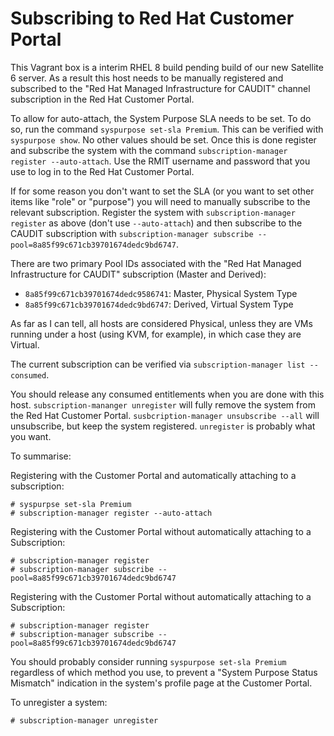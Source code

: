 # Subscribing to Red Hat Customer Portal

This Vagrant box is a interim RHEL 8 build pending build of our new Satellite
6 server.  As a result this host needs to be manually registered and subscribed
to the "Red Hat Managed Infrastructure for CAUDIT" channel subscription in the
Red Hat Customer Portal.

To allow for auto-attach, the System Purpose SLA needs to be set.  To do so,
run the command `syspurpose set-sla Premium`.  This can be verified with
`syspurpose show`.  No other values should be set.  Once this is done register
and subscribe the system with the command `subscription-manager register
--auto-attach`.  Use the RMIT username and password that you use to log in to
the Red Hat Customer Portal.

If for some reason you don't want to set the SLA (or you want to set other
items like "role" or "purpose") you will need to manually subscribe to the
relevant subscription.  Register the system with `subscription-manager
register` as above (don't use `--auto-attach`) and then subscribe to the CAUDIT
subscription with `subscription-manager subscribe
--pool=8a85f99c671cb39701674dedc9bd6747`.

There are two primary Pool IDs associated with the "Red Hat Managed
Infrastructure for CAUDIT" subscription (Master and Derived):

* `8a85f99c671cb39701674dedc9586741`: Master, Physical System Type
* `8a85f99c671cb39701674dedc9bd6747`: Derived, Virtual System Type

As far as I can tell, all hosts are considered Physical, unless they are VMs
running under a host (using KVM, for example), in which case they are Virtual.

The current subscription can be verified via `subscription-manager list
--consumed`.

You should release any consumed entitlements when you are done with this host.
`subscription-mananger unregister` will fully remove the system from the Red
Hat Customer Portal. `susbcription-manager unsubscribe --all` will unsubscribe,
but keep the system registered. `unregister` is probably what you want.

To summarise:

Registering with the Customer Portal and automatically attaching to
a subscription:

```
# syspurpse set-sla Premium
# subscription-manager register --auto-attach
```

Registering with the Customer Portal without automatically attaching to
a Subscription:

```
# subscription-manager register
# subscription-manager subscribe --pool=8a85f99c671cb39701674dedc9bd6747
```

Registering with the Customer Portal without automatically attaching to
a Subscription:

```
# subscription-manager register
# subscription-manager subscribe --pool=8a85f99c671cb39701674dedc9bd6747
```

You should probably consider running `syspurpose set-sla Premium` regardless of
which method you use, to prevent a "System Purpose Status Mismatch" indication
in the system's profile page at the Customer Portal.

To unregister a system:

```
# subscription-manager unregister
```

